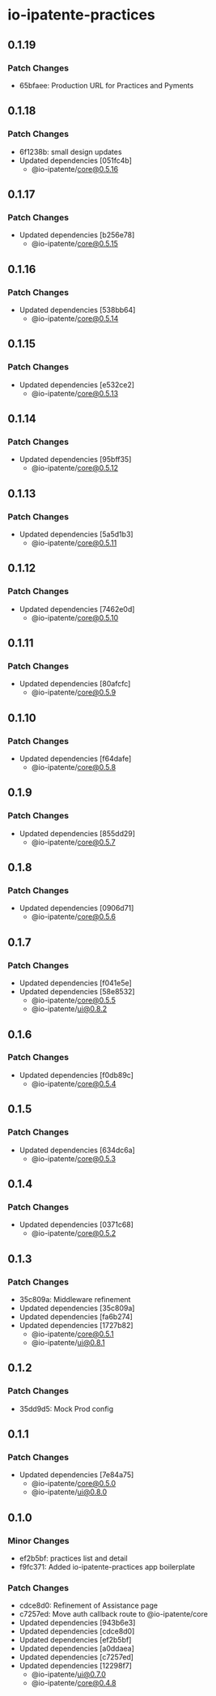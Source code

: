 # io-ipatente-practices

## 0.1.19

### Patch Changes

- 65bfaee: Production URL for Practices and Pyments

## 0.1.18

### Patch Changes

- 6f1238b: small design updates
- Updated dependencies [051fc4b]
  - @io-ipatente/core@0.5.16

## 0.1.17

### Patch Changes

- Updated dependencies [b256e78]
  - @io-ipatente/core@0.5.15

## 0.1.16

### Patch Changes

- Updated dependencies [538bb64]
  - @io-ipatente/core@0.5.14

## 0.1.15

### Patch Changes

- Updated dependencies [e532ce2]
  - @io-ipatente/core@0.5.13

## 0.1.14

### Patch Changes

- Updated dependencies [95bff35]
  - @io-ipatente/core@0.5.12

## 0.1.13

### Patch Changes

- Updated dependencies [5a5d1b3]
  - @io-ipatente/core@0.5.11

## 0.1.12

### Patch Changes

- Updated dependencies [7462e0d]
  - @io-ipatente/core@0.5.10

## 0.1.11

### Patch Changes

- Updated dependencies [80afcfc]
  - @io-ipatente/core@0.5.9

## 0.1.10

### Patch Changes

- Updated dependencies [f64dafe]
  - @io-ipatente/core@0.5.8

## 0.1.9

### Patch Changes

- Updated dependencies [855dd29]
  - @io-ipatente/core@0.5.7

## 0.1.8

### Patch Changes

- Updated dependencies [0906d71]
  - @io-ipatente/core@0.5.6

## 0.1.7

### Patch Changes

- Updated dependencies [f041e5e]
- Updated dependencies [58e8532]
  - @io-ipatente/core@0.5.5
  - @io-ipatente/ui@0.8.2

## 0.1.6

### Patch Changes

- Updated dependencies [f0db89c]
  - @io-ipatente/core@0.5.4

## 0.1.5

### Patch Changes

- Updated dependencies [634dc6a]
  - @io-ipatente/core@0.5.3

## 0.1.4

### Patch Changes

- Updated dependencies [0371c68]
  - @io-ipatente/core@0.5.2

## 0.1.3

### Patch Changes

- 35c809a: Middleware refinement
- Updated dependencies [35c809a]
- Updated dependencies [fa6b274]
- Updated dependencies [1727b82]
  - @io-ipatente/core@0.5.1
  - @io-ipatente/ui@0.8.1

## 0.1.2

### Patch Changes

- 35dd9d5: Mock Prod config

## 0.1.1

### Patch Changes

- Updated dependencies [7e84a75]
  - @io-ipatente/core@0.5.0
  - @io-ipatente/ui@0.8.0

## 0.1.0

### Minor Changes

- ef2b5bf: practices list and detail
- f9fc371: Added io-ipatente-practices app boilerplate

### Patch Changes

- cdce8d0: Refinement of Assistance page
- c7257ed: Move auth callback route to @io-ipatente/core
- Updated dependencies [943b6e3]
- Updated dependencies [cdce8d0]
- Updated dependencies [ef2b5bf]
- Updated dependencies [a0ddaea]
- Updated dependencies [c7257ed]
- Updated dependencies [12298f7]
  - @io-ipatente/ui@0.7.0
  - @io-ipatente/core@0.4.8
